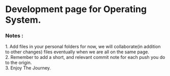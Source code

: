 <h1>Development page for Operating System.</h1>

<h3>Notes :<br></h3>
1. Add files in your personal folders for now, we will collaborate(in addition to other changes) files eventually when we are all on the same page.<br>
2. Remember to add a short, and relevant commit note for each push you do to the origin.<br>
3. Enjoy The Journey.<br>
